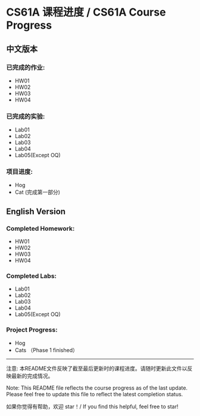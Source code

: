 # CS61A 课程进度 / CS61A Course Progress

## 中文版本

### 已完成的作业:
- HW01
- HW02
- HW03
- HW04

### 已完成的实验:
- Lab01
- Lab02
- Lab03
- Lab04
- Lab05(Except OQ)

### 项目进度:
- Hog 
- Cat (完成第一部分)

## English Version

### Completed Homework:
- HW01
- HW02
- HW03
- HW04

### Completed Labs:
- Lab01
- Lab02
- Lab03
- Lab04
- Lab05(Except OQ)

### Project Progress:
- Hog
- Cats （Phase 1 finished）
---

注意: 本README文件反映了截至最后更新时的课程进度。请随时更新此文件以反映最新的完成情况。

Note: This README file reflects the course progress as of the last update. Please feel free to update this file to reflect the latest completion status.

如果你觉得有帮助，欢迎 star！/ If you find this helpful, feel free to star!